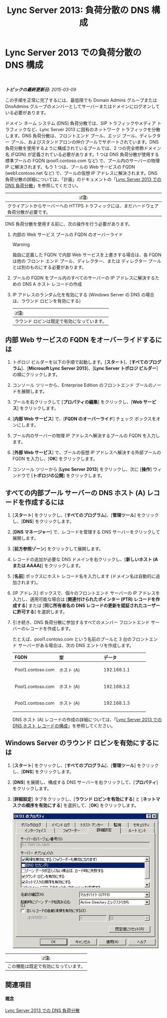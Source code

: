 ﻿---
title: 'Lync Server 2013: 負荷分散の DNS 構成'
TOCTitle: 負荷分散の DNS 構成
ms:assetid: 1b2e8414-8676-4872-8ecf-ea07196f74de
ms:mtpsurl: https://technet.microsoft.com/ja-jp/library/Gg398251(v=OCS.15)
ms:contentKeyID: 48271408
ms.date: 05/19/2016
mtps_version: v=OCS.15
ms.translationtype: HT
---

# Lync Server 2013 での負荷分散の DNS 構成

 

_**トピックの最終更新日:** 2015-03-09_

この手順を正常に完了するには、最低限でも Domain Admins グループまたは DnsAdmins グループのメンバーとしてサーバーまたはドメインにログオンしている必要があります。

ドメイン ネーム システム (DNS) 負荷分散では、SIP トラフィックやメディア トラフィックなど、Lync Server 2013 に固有のネットワーク トラフィックを分散します。DNS 負荷分散は、フロントエンド プール、エッジ プール、ディレクター プール、およびスタンドアロンの仲介プールでサポートされています。DNS 負荷分散を使用するように構成されているプールでは、2 つの完全修飾ドメイン名 (FQDN) が定義されている必要があります。1 つは DNS 負荷分散が使用する標準プールの FQDN (pool1.contoso.com など) で、プール内のサーバーの物理 IP に解決されます。もう 1 つは、プールの Web サービスの FQDN (web1.contoso.net など) で、プールの仮想 IP アドレスに解決されます。DNS 負荷分散の詳細については、「計画」のドキュメントの「[Lync Server 2013 での DNS 負荷分散](lync-server-2013-dns-load-balancing.md)」を参照してください。

<table>
<thead>
<tr class="header">
<th><img src="images/Gg412781.note(OCS.15).gif" title="note" alt="note" />注:</th>
</tr>
</thead>
<tbody>
<tr class="odd">
<td>クライアントからサーバーへの HTTPS トラフィックには、まだハードウェア負荷分散が必要です。</td>
</tr>
</tbody>
</table>


DNS 負荷分散を使用する前に、次の操作を行う必要があります。

1.  内部の Web サービス プールの FQDN のオーバーライド
    

    > [!WARNING]
    > 独自に定義した FQDN で内部 Web サービスを上書きする場合は、各 FQDN は他の フロント エンド プール、ディレクター、または ディレクター プールとは別のものにする必要があります。



2.  プールの FQDN をプール内のすべてのサーバーの IP アドレスに解決するための DNS A ホスト レコードの作成

3.  IP アドレスのランダム化を有効にする (Windows Server の DNS の場合は、ラウンド ロビンを有効にする)
    
    <table>
    <thead>
    <tr class="header">
    <th><img src="images/Gg412781.note(OCS.15).gif" title="note" alt="note" />注:</th>
    </tr>
    </thead>
    <tbody>
    <tr class="odd">
    <td>ラウンド ロビンは既定で有効になっています。</td>
    </tr>
    </tbody>
    </table>


## 内部 Web サービスの FQDN をオーバーライドするには

1.  トポロジ ビルダーを以下の手順で起動します。\[**スタート**\]、\[**すべてのプログラム**\]、\[**Microsoft Lync Server 2013**\]、\[**Lync Server トポロジ ビルダー**\] の順にクリックします。

2.  コンソール ツリーから、Enterprise Edition のフロントエンド プールのノードを展開します。

3.  プールを右クリックして \[**プロパティの編集**\] をクリックし、\[**Web サービス**\] をクリックします。

4.  \[**内部 Web サービス**\] で、\[**FQDN のオーバーライド**\] チェック ボックスをオンにします。

5.  プール内のサーバーの物理 IP アドレスへ解決するプールの FQDN を入力します。

6.  \[**外部 Web サービス**\] で、プールの仮想 IP アドレスへ解決する外部プールの FQDN を入力し、\[**OK**\] をクリックします。

7.  コンソール ツリーから \[**Lync Server 2013**\] をクリックし、次に \[**操作**\] ウィンドウで \[**トポロジの公開**\] をクリックします。

## すべての内部プール サーバーの DNS ホスト (A) レコードを作成するには

1.  \[**スタート**\] をクリックし、\[**すべてのプログラム**\]、\[**管理ツール**\] をクリックし、\[**DNS**\] をクリックします。

2.  \[**DNS マネージャー**\] で、レコードを管理する DNS サーバーをクリックして展開します。

3.  \[**前方参照ゾーン**\] をクリックして展開します。

4.  レコードの追加が必要な DNS ドメインを右クリックし、\[**新しいホスト (A または AAAA)**\] をクリックします。

5.  \[**名前**\] ボックスにホスト レコード名を入力します (ドメイン名は自動的に追加されます)。

6.  \[IP アドレス\] ボックスで、個々のフロントエンド サーバーの IP アドレスを入力し、適用可能な場合は \[**関連付けられたポインター (PTR) レコードを作成する**\] または \[**同じ所有者名の DNS レコードの更新を認証されたユーザーに許可する**\] を選択します。

7.  引き続き、DNS 負荷分散に参加するすべてのメンバー フロントエンド サーバーのレコードを作成します。
    
    たとえば、pool1.contoso.com という名前のプールと 3 台のフロントエンド サーバーがある場合は、次の DNS エントリを作成します。
    
    
    <table>
    <colgroup>
    <col style="width: 33%" />
    <col style="width: 33%" />
    <col style="width: 33%" />
    </colgroup>
    <thead>
    <tr class="header">
    <th>FQDN</th>
    <th>型</th>
    <th>データ</th>
    </tr>
    </thead>
    <tbody>
    <tr class="odd">
    <td><p>Pool1.contoso.com</p></td>
    <td><p>ホスト (A)</p></td>
    <td><p>192.168.1.1</p></td>
    </tr>
    <tr class="even">
    <td><p>Pool1.contoso.com</p></td>
    <td><p>ホスト (A)</p></td>
    <td><p>192.168.1.2</p></td>
    </tr>
    <tr class="odd">
    <td><p>Pool1.contoso.com</p></td>
    <td><p>ホスト (A)</p></td>
    <td><p>192.168.1.3</p></td>
    </tr>
    </tbody>
    </table>
    
    DNS ホスト (A) レコードの作成の詳細については、「[Lync Server 2013 での DNS ホスト レコードの構成](lync-server-2013-configure-dns-host-records.md)」を参照してください。

## Windows Server のラウンド ロビンを有効にするには

1.  \[**スタート**\] をクリックし、\[**すべてのプログラム**\]、\[**管理ツール**\] をクリックし、\[**DNS**\] をクリックします。

2.  \[**DNS**\] を展開し、構成する DNS サーバーを右クリックして、\[**プロパティ**\] をクリックします。

3.  \[**詳細設定**\] タブをクリックし、\[**ラウンド ロビンを有効にする**\] と \[**ネットマスクの順序を有効にする**\] を選択して、\[**OK**\] をクリックします。
    
    ![DNS ラウンド ロビン ダイアログ ボックス](images/Gg398251.e7bf6125-8d78-4460-8401-0a8e7e21d305(OCS.15).jpg "DNS ラウンド ロビン ダイアログ ボックス")

<table>
<thead>
<tr class="header">
<th><img src="images/Gg412781.note(OCS.15).gif" title="note" alt="note" />注:</th>
</tr>
</thead>
<tbody>
<tr class="odd">
<td>この機能は既定で有効になっています。</td>
</tr>
</tbody>
</table>


## 関連項目

#### 概念

[Lync Server 2013 での DNS 負荷分散](lync-server-2013-dns-load-balancing.md)

